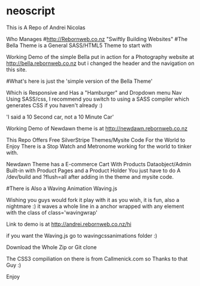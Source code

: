 # neoscript

This is A Repo of Andrei Nicolas

Who Manages
#http://Rebornweb.co.nz "Swiftly Building Websites"
#The Bella Theme is a General SASS/HTML5 Theme to start with 

Working Demo of the simple Bella put in action for a Photography website at
http://bella.rebornweb.co.nz but i changed the header and the navigation on this site.

#What's here is just the 'simple version of the Bella Theme'

Which is Responsive and Has a "Hamburger" and Dropdown menu Nav Using SASS/css,
I recommend you switch to using a SASS compiler which generates CSS if you haven't
already :)

'I said a 10 Second car, not a 10 Minute Car'


Working Demo of Newdawn theme is at http://newdawn.rebornweb.co.nz

This Repo Offers Free SilverStripe Themes/Mysite Code For the World to Enjoy There is a Stop Watch 
and Metronome working for the world to tinker with.

Newdawn Theme has a E-commerce Cart With Products Dataobject/Admin Built-in with Product Pages and a Product Holder
You just have to do A /dev/build and ?flush=all after adding in the theme and mysite code.

#There is Also a Waving Animation Waving.js

Wishing you guys would fork it play with it as you wish,
it is fun, also a nightmare :) it waves a whole line in a anchor wrapped with
any element with the class of class='wavingwrap' 

Link to demo is at http://andrei.rebornweb.co.nz/hi

if you want the Waving.js go to wavingcssanimations folder :)

Download the Whole Zip or Git clone



The CSS3 compiliation on there is from Callmenick.com so Thanks to that Guy :)  

Enjoy
